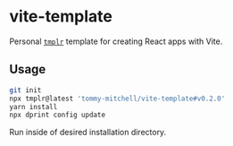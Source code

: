 # vite-template

Personal [`tmplr`](https://github.com/loreanvictor/tmplr) template for creating React apps with Vite.

## Usage

```sh
git init
npx tmplr@latest 'tommy-mitchell/vite-template#v0.2.0'
yarn install
npx dprint config update
```

Run inside of desired installation directory.
